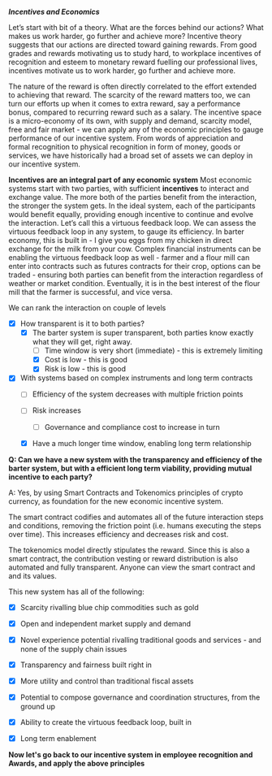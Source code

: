 ***Incentives and Economics***

Let’s start with bit of a theory. What are the forces behind our actions? What makes us work harder, go further and achieve more? Incentive theory suggests that our actions are directed toward gaining rewards. From good grades and rewards motivating us to study hard, to workplace incentives of recognition and esteem to monetary reward fuelling our professional lives, incentives motivate us to work harder, go further and achieve more. 

The nature of the reward is often directly correlated to the effort extended to achieving that reward. The scarcity of the reward matters too, we can turn our efforts up when it comes to extra reward, say a performance bonus, compared to recurring reward such as a salary. The incentive space is a micro-economy of its own, with supply and demand, scarcity model, free and fair market - we can apply any of the economic principles to gauge performance of our incentive system. From words of appreciation and formal recognition to physical recognition in form of money, goods or services, we have historically had a broad set of assets we can deploy in our incentive system.  

**Incentives are an integral part of any economic system**
Most economic systems start with two parties, with sufficient **incentives** to interact and exchange value. The more both of the parties benefit from the interaction, the stronger the system gets. In the ideal system, each of the participants would benefit equally, providing enough incentive to continue and evolve the interaction. Let’s call this a virtuous feedback loop. We can assess the virtuous feedback loop in any system, to gauge its efficiency. In barter economy, this is built in - I give you eggs from my chicken in direct exchange for the milk from your cow. Complex financial instruments can be enabling the virtuous feedback loop as well - farmer and a flour mill can enter into contracts such as futures contracts for their crop, options can be traded - ensuring both parties can benefit from the interaction regardless of weather or market condition. Eventually, it is in the best interest of the flour mill that the farmer is successful, and vice versa. 

We can rank the interaction on couple of levels

- [x] How transparent is it to both parties? 
    - [x] The barter system is super transparent, both parties know exactly what they will get, right away. 
        - [ ] Time window is very short (immediate) - this is extremely limiting
        - [x] Cost is low - this is good
        - [x] Risk is low - this is good
- [x] With systems based on complex instruments and long term contracts
    - [ ] Efficiency of the system decreases with multiple friction points
    - [ ] Risk increases
        - [ ] Governance and compliance cost to increase in turn
    - [x] Have a much longer time window, enabling long term relationship


**Q: Can we have a new system with the transparency and efficiency of the barter system, but with a efficient long term viability, providing mutual incentive to each party?**

A: Yes, by using Smart Contracts and Tokenomics principles of crypto currency, as foundation for the new economic incentive system.

The smart contract codifies and automates all of the future interaction steps and conditions, removing the friction point (i.e. humans executing the steps over time). This increases efficiency and decreases risk and cost.

The tokenomics model directly stipulates the reward. Since this is also a smart contract, the  contribution vesting or reward distribution is also automated and fully transparent. Anyone can view the smart contract and and its values. 

This new system has all of the following:

- [x] Scarcity rivalling blue chip commodities such as gold
- [x] Open and independent market supply and demand
- [x] Novel experience potential rivalling traditional goods and services - and none of the supply chain issues
- [x] Transparency and fairness built right in
- [x] More utility and control than traditional fiscal assets
- [x] Potential to compose governance and coordination structures, from the ground up
- [x] Ability to create the virtuous feedback loop, built in
- [x] Long term enablement



**Now let's go back to our incentive system in employee recognition and Awards, and apply the above principles**